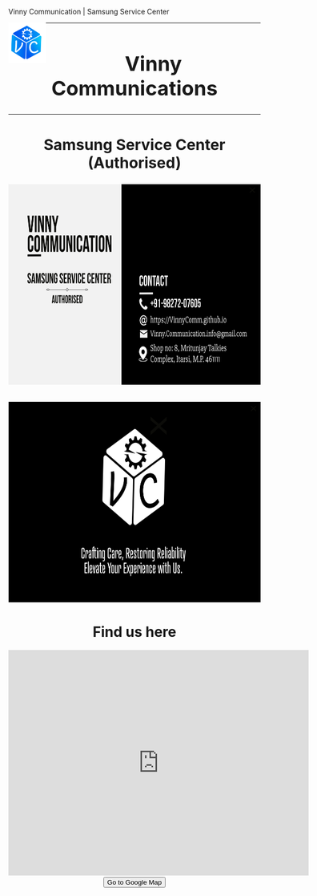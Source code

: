 Vinny Communication | Samsung Service Center
<div align="center" display="block">
<img src= "https://github.com/vinnycomm/vinnycomm.github.io/blob/main/_images/Logo_vc_blue.png?raw=true" alt="GeeksforGeeks logo" align="left" height="80">
</div>
<!-- <br><br><br> -->
<div align="center" display="block">
<!--   <font size=0>Vinny Communications </font> -->
<!--   <h1> ... </h1> -->
  <hr>
  <h1 style="font-size:40px"> Vinny Communications </h1>
  <hr>
  <h2 style="font-size:30px"> Samsung Service Center (Authorised) </h2>
  
  
  <a href="https://VinnyComm.github.io"><img src="https://github.com/vinnycomm/vinnycomm.github.io/blob/main/_images/VinnyComm_vcard_frontside_1.png?raw=true" height="400"/></a>
  <div>&nbsp;</div>
  <a href="https://VinnyComm.github.io"><img src="https://github.com/vinnycomm/vinnycomm.github.io/blob/main/_images/VinnyComm_vcard_backside_1.png?raw=true" height="400"/></a>




 <h1>Find us here</h1>
 <iframe src="https://www.google.com/maps/embed?pb=!1m18!1m12!1m3!1d3683.0518181446955!2d77.76297647653637!3d22.61454007946182!2m3!1f0!2f0!3f0!3m2!1i1024!2i768!4f13.1!3m3!1m2!1s0x397ddd8882a19d3f%3A0xbfde44dd28088f2f!2sAuthorised%20Samsung%20Service%20Center%20-%20Vinny%20Communications!5e0!3m2!1sen!2suk!4v1708720819713!5m2!1sen!2suk" width="600" height="450" style="border:0;" allowfullscreen="" loading="lazy" referrerpolicy="no-referrer-when-downgrade"></iframe>


<form action="https://maps.app.goo.gl/jpewyY2jwaT5dPYu7">
    <input type="submit" value="Go to Google Map" />
</form>



  <!--
  <div align="center">
    <a href="https://MLEndDatasets.github.io"><b><font size="5">Homepage</font></b></a>
    <sup>
      <a href="https://MLEndDatasets.github.io">
        <i><font size="4">H</font></i>
      </a>
    </sup>
    &nbsp;&nbsp;&nbsp;&nbsp;
    <a href="https://MLEndDatasets.github.io"><b><font size="5">Getting started</font></b></a>
    <sup>
      <a href="https://MLEndDatasets.github.io">
        <i><font size="4">T</font></i>
      </a>
    </sup>
</div>
-->
<div>&nbsp;</div>
</div>
